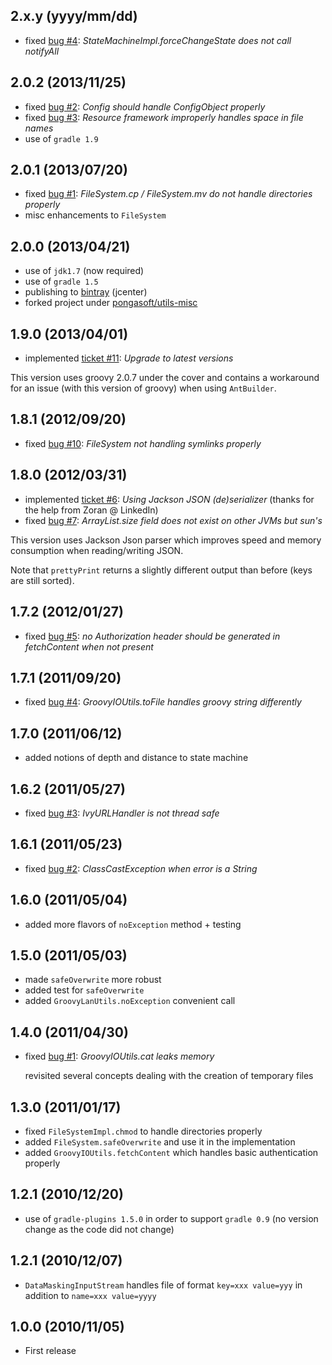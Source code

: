 2.x.y (yyyy/mm/dd)
------------------
* fixed [bug #4](https://github.com/pongasoft/utils-misc/issues/4): _StateMachineImpl.forceChangeState does not call notifyAll_

2.0.2 (2013/11/25)
------------------
* fixed [bug #2](https://github.com/pongasoft/utils-misc/issues/2): _Config should handle ConfigObject properly_
* fixed [bug #3](https://github.com/pongasoft/utils-misc/issues/3): _Resource framework improperly handles space in file names_
* use of `gradle 1.9`

2.0.1 (2013/07/20)
------------------
* fixed [bug #1](https://github.com/pongasoft/utils-misc/issues/1): _FileSystem.cp / FileSystem.mv do not handle directories properly_
* misc enhancements to `FileSystem`

2.0.0 (2013/04/21)
------------------
* use of `jdk1.7` (now required)
* use of `gradle 1.5`
* publishing to [bintray](https://bintray.com/pkg/show/general/pongasoft/binaries/utils-misc) (jcenter)
* forked project under [pongasoft/utils-misc](https://github.com/pongasoft/utils-misc)

1.9.0 (2013/04/01)
------------------
* implemented [ticket #11](https://github.com/linkedin/linkedin-utils/issues/11): _Upgrade to latest versions_

This version uses groovy 2.0.7 under the cover and contains a workaround for an issue (with this version of groovy) when using ``AntBuilder``.

1.8.1 (2012/09/20)
------------------
* fixed [bug #10](https://github.com/linkedin/linkedin-utils/issues/10): _FileSystem not handling symlinks properly_

1.8.0 (2012/03/31)
------------------
* implemented [ticket #6](https://github.com/linkedin/linkedin-utils/issues/6): _Using Jackson JSON (de)serializer_ (thanks for the help from Zoran @ LinkedIn)
* fixed [bug #7](https://github.com/linkedin/linkedin-utils/issues/7): _ArrayList.size field does not exist on other JVMs but sun's_

This version uses Jackson Json parser which improves speed and memory consumption when reading/writing JSON.

Note that ``prettyPrint`` returns a slightly different output than before (keys are still sorted).

1.7.2 (2012/01/27)
------------------
* fixed [bug #5](https://github.com/linkedin/linkedin-utils/issues/5): _no Authorization header should be generated in fetchContent when not present_

1.7.1 (2011/09/20)
------------------
* fixed [bug #4](https://github.com/linkedin/linkedin-utils/issues/4): _GroovyIOUtils.toFile handles groovy string differently_

1.7.0 (2011/06/12)
------------------
* added notions of depth and distance to state machine

1.6.2 (2011/05/27)
------------------
* fixed [bug #3](https://github.com/linkedin/linkedin-utils/issues/3): _IvyURLHandler is not thread safe_

1.6.1 (2011/05/23)
------------------
* fixed [bug #2](https://github.com/linkedin/linkedin-utils/issues/2): _ClassCastException when error is a String_

1.6.0 (2011/05/04)
------------------
* added more flavors of `noException` method + testing

1.5.0 (2011/05/03)
------------------
* made `safeOverwrite` more robust
* added test for `safeOverwrite`
* added `GroovyLanUtils.noException` convenient call

1.4.0 (2011/04/30)
------------------
* fixed [bug #1](https://github.com/linkedin/linkedin-utils/issues/1): _GroovyIOUtils.cat leaks memory_

  revisited several concepts dealing with the creation of temporary files 

1.3.0 (2011/01/17)
------------------
* fixed `FileSystemImpl.chmod` to handle directories properly
* added `FileSystem.safeOverwrite` and use it in the implementation
* added `GroovyIOUtils.fetchContent` which handles basic authentication properly

1.2.1 (2010/12/20)
------------------
* use of `gradle-plugins 1.5.0` in order to support `gradle 0.9` (no version change as the code did not change)

1.2.1 (2010/12/07)
------------------
* `DataMaskingInputStream` handles file of format `key=xxx value=yyy` in addition to `name=xxx value=yyyy`

1.0.0 (2010/11/05)
------------------
* First release